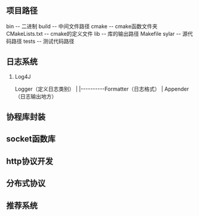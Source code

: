 ## 项目路径
bin -- 二进制
build -- 中间文件路径
cmake -- cmake函数文件夹
CMakeLists.txt -- cmake的定义文件
lib -- 库的输出路径
Makefile
sylar -- 源代码路径
tests -- 测试代码路径

## 日志系统
1) Log4J

    Logger（定义日志类别）
        |
        |----------Formatter（日志格式）
        |
    Appender（日志输出地方）

## 协程库封装

## socket函数库

## http协议开发

## 分布式协议

## 推荐系统